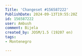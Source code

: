 ```yaml
---
Title: 'Changeset #156587222'
PublishDate: 2024-09-13T19:55:20Z
id: 156587222
user: Ambush
comment: Bijela
created_by: JOSM/1.5 (19207 en)
tags:
- Montenegro

---
```

